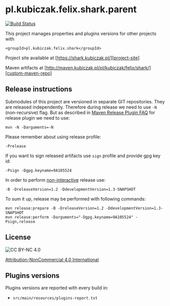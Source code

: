 
pl.kubiczak.felix.shark.parent
==============================

[![Build Status](https://travis-ci.org/wiiitek/pl.kubiczak.felix.shark.parent.svg?branch=master)](https://travis-ci.org/wiiitek/pl.kubiczak.felix.shark.parent)


This project manages properties and plugins versions for other projects with

    <groupId>pl.kubiczak.felix.shark</groupId>

Project site available at [https://shark.kubiczak.pl/][project-site]

Maven artifacts at [http://maven.kubiczak.pl/pl/kubiczak/felix/shark/][custom-maven-repo]

Release instructions
--------------------

Submodules of this project are versioned in separate GIT repositories.
They are released independently.
Therefore during release we need to use `-N` (non-recursive) flag.
But as described in [Maven Release Plugin FAQ][maven-release-plugin-faq]
for release plugin we need to use:

    mvn -N -Darguments=-N

Please remember about using release profile:

    -Prelease

If you want to sign released artifacts use `sign` profile and provide gpg key id:

    -Psign -Dgpg.keyname=9A105524

In order to perform [non-interactive][maven-release-plugin-non-interative] release use:

    -B -DreleaseVersion=1.2 -DdevelopmentVersion=1.3-SNAPSHOT

To sum it up, release may be performed with following commands:

    mvn release:prepare -B -DreleaseVersion=1.2 -DdevelopmentVersion=1.3-SNAPSHOT 
    mvn release:perform -Darguments="-Dgpg.keyname=9A105524" -Psign,release

License
-------

![CC BY-NC 4.0](https://licensebuttons.net/l/by-nc/4.0/88x31.png "Attribution-NonCommercial 4.0 International")

[Attribution-NonCommercial 4.0 International][license]


Plugins versions
---------------------

Plugins versions are reported with every build in:

* `src/main/resources/plugins-report.txt`

[license]: http://creativecommons.org/licenses/by-nc/4.0/
[project-site]: https://shark.kubiczak.pl/
[custom-maven-repo]: http://maven.kubiczak.pl/pl/kubiczak/felix/shark/
[maven-release-plugin-faq]: http://maven.apache.org/maven-release/maven-release-plugin/faq.html#nonrecursive
[maven-release-plugin-non-interative]: http://maven.apache.org/maven-release/maven-release-plugin/examples/non-interactive-release.html
